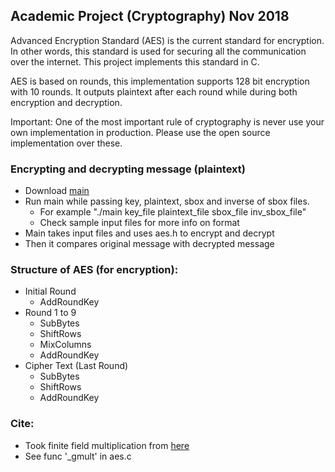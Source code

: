 ## Academic Project (Cryptography) Nov 2018

Advanced Encryption Standard (AES) is the current standard for encryption. In other words, this standard is used for securing all the communication over the internet. This project implements this standard in C.

AES is based on rounds, this implementation supports 128 bit encryption with 10 rounds. It outputs plaintext after each round while during both encryption and decryption.

Important: One of the most important rule of cryptography is never use your own implementation in production. Please use the open source implementation over these.

### Encrypting and decrypting message (plaintext)
* Download [main](\main)
* Run main while passing key, plaintext, sbox and inverse of sbox files. 
    * For example "./main key_file plaintext_file sbox_file inv_sbox_file"
    * Check sample input files for more info on format
* Main takes input files and uses aes.h to encrypt and decrypt
* Then it compares original message with decrypted message 



### Structure of AES (for encryption):

* Initial Round
    * AddRoundKey
* Round 1 to 9
    * SubBytes
    * ShiftRows
    * MixColumns
    * AddRoundKey
* Cipher Text (Last Round)
    * SubBytes
    * ShiftRows
    * AddRoundKey

### Cite:
* Took finite field multiplication from [here](https://en.wikipedia.org/wiki/Finite_field_arithmetic)
* See func '_gmult' in aes.c

